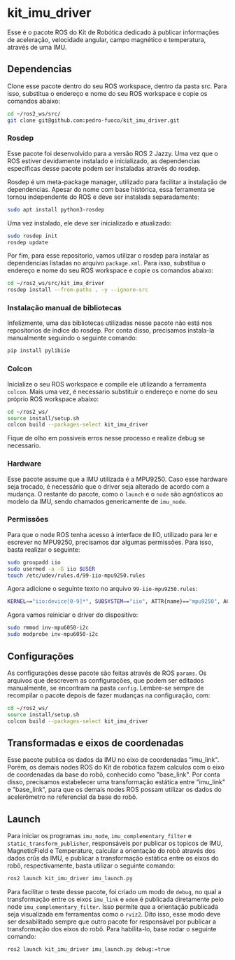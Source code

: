 # kit_imu_driver

Esse é o pacote ROS do Kit de Robótica dedicado à publicar informações de aceleração, velocidade angular, campo magnético e temperatura, através de uma IMU.

## Dependencias

Clone esse pacote dentro do seu ROS workspace, dentro da pasta src. Para isso, substitua o endereço e nome do seu ROS workspace e copie os comandos abaixo:
```bash
cd ~/ros2_ws/src/
git clone git@github.com:pedro-fuoco/kit_imu_driver.git
```

### Rosdep
Esse pacote foi desenvolvido para a versão ROS 2 Jazzy. Uma vez que o ROS estiver devidamente instalado e inicializado, as dependencias especificas desse pacote podem ser instaladas através do rosdep.

Rosdep é um meta-package manager, utilizado para facilitar a instalação de dependencias. Apesar do nome com base histórica, essa ferramenta se tornou independente do ROS e deve ser instalada separadamente:

```bash
sudo apt install python3-rosdep
```

Uma vez instalado, ele deve ser inicializado e atualizado:

```bash
sudo rosdep init
rosdep update
```

Por fim, para esse repositorio, vamos utilizar o rosdep para instalar as dependencias listadas no arquivo `package.xml`. Para isso, substitua o endereço e nome do seu ROS workspace e copie os comandos abaixo:
```bash
cd ~/ros2_ws/src/kit_imu_driver
rosdep install --from-paths . -y --ignore-src
```

### Instalação manual de bibliotecas
Infelizmente, uma das bibliotecas utilizadas nesse pacote não está nos repositorios de indice do rosdep. Por conta disso, precisamos instala-la manualmente seguindo o seguinte comando:

```bash
pip install pylibiio
```

### Colcon
Inicialize o seu ROS workspace e compile ele utilizando a ferramenta `colcon`. Mais uma vez, é necessario substituir o endereço e nome do seu próprio ROS workspace abaixo:
```bash
cd ~/ros2_ws/
source install/setup.sh
colcon build --packages-select kit_imu_driver
```
Fique de olho em possiveis erros nesse processo e realize debug se necessario.

### Hardware
Esse pacote assume que a IMU utilizada é a MPU9250. Caso esse hardware seja trocado, é necessário que o driver seja alterado de acordo com a mudança. O restante do pacote, como o `launch` e o `node` são agnósticos ao modelo da IMU, sendo chamados genericamente de `imu_node`.

### Permissões
Para que o node ROS tenha acesso à interface de IIO, utilizado para ler e escrever no MPU9250, precisamos dar algumas permissões. Para isso, basta realizar o seguinte:

```bash
sudo groupadd iio
sudo usermod -a -G iio $USER
touch /etc/udev/rules.d/99-iio-mpu9250.rules
```

Agora adicione o seguinte texto no arquivo `99-iio-mpu9250.rules`:

```bash
KERNEL=="iio:device[0-9]*", SUBSYSTEM=="iio", ATTR{name}=="mpu9250", ACTION=="add", GROUP="iio", PROGRAM="/bin/sh -c 'chgrp -R iio /sys%p; chmod -R g=u /sys%p'"
```

Agora vamos reiniciar o driver do dispositivo:
```bash
sudo rmmod inv-mpu6050-i2c
sudo modprobe inv-mpu6050-i2c
```


## Configurações
As configurações desse pacote são feitas através de ROS `params`. Os arquivos que descrevem as configurações, que podem ser editados manualmente, se encontram na pasta `config`.
Lembre-se sempre de recompilar o pacote depois de fazer mudanças na configuração, com:
```bash
cd ~/ros2_ws/
source install/setup.sh
colcon build --packages-select kit_imu_driver
```

## Transformadas e eixos de coordenadas
Esse pacote publica os dados da IMU no eixo de coordenadas "imu_link". Porém, os demais nodes ROS do Kit de robótica fazem calculos com o eixo de coordenadas da base do robô, conhecido como "base_link". Por conta disso, precisamos estabelecer uma transformação estática entre "imu_link" e "base_link", para que os demais nodes ROS possam utilizar os dados do acelerômetro no referencial da base do robô.

## Launch
Para iniciar os programas `imu_node`, `imu_complementary_filter` e `static_transform_publisher`, responsáveis por publicar os topicos de IMU, MagneticField e Temperature, calcular a orientação do robô através dos dados crûs da IMU, e publicar a transformação estática entre os eixos do robô, respectivamente, basta utilizar o seguinte comando:
```bash
ros2 launch kit_imu_driver imu_launch.py
```

Para facilitar o teste desse pacote, foi criado um modo de `debug`, no qual a transformação entre os eixos `imu_link` e `odom` é publicada diretamente pelo node `imu_complementary_filter`. Isso permite que a orientação publicada seja visualizada em ferramentas como o `rviz2`. Dito isso, esse modo deve ser desabilitado sempre que outro pacote for responsável por publicar a transformação dos eixos do robô. Para habilita-lo, base rodar o seguinte comando:
```bash
ros2 launch kit_imu_driver imu_launch.py debug:=true
```
